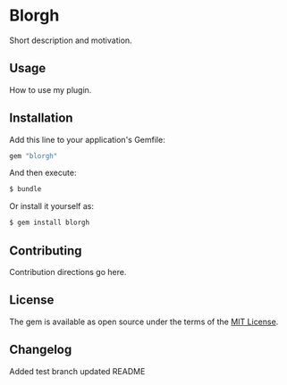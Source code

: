 # Blorgh
Short description and motivation.

## Usage
How to use my plugin.

## Installation
Add this line to your application's Gemfile:

```ruby
gem "blorgh"
```

And then execute:
```bash
$ bundle
```

Or install it yourself as:
```bash
$ gem install blorgh
```

## Contributing
Contribution directions go here.

## License
The gem is available as open source under the terms of the [MIT License](https://opensource.org/licenses/MIT).

## Changelog
Added test branch
updated README
